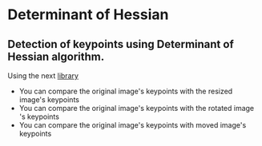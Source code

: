# Determinant of Hessian

## Detection of keypoints using Determinant of Hessian algorithm.
Using the next [library](https://scikit-image.org/docs/dev/api/skimage.feature.html#skimage.feature.blob_doh)
  - You can compare the original image's keypoints with the resized image's keypoints
  - You can compare the original image's keypoints with the rotated image 's keypoints
  - You can compare the original image's keypoints with moved image's keypoints
